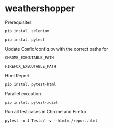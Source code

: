 # weathershopper

Prerequisites

`pip install selenium`

`pip install pytest`

Update Config/config.py with the correct paths for

`CHROME_EXECUTABLE_PATH`

`FIREFOX_EXECUTABLE_PATH`

Html Report

`pip install pytest-html`

Parallel execution

`pip install pytest-xdist`

Run all test cases in Chrome and Firefox

`pytest -n 4 Tests/ -v --html=./report.html`
